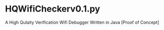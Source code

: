 # HQWifiCheckerv0.1.py
A High Qulaity Verification Wifi Debugger Written in Java [Proof of Concept] 
